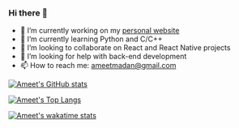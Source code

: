 ### Hi there 👋

<!--
**ameetmadan/ameetmadan** is a ✨ _special_ ✨ repository because its `README.md` (this file) appears on your GitHub profile.
-->

- 🔭 I’m currently working on my [personal website](www.ameet-madan.ch)
- 🌱 I’m currently learning Python and C/C++
- 👯 I’m looking to collaborate on React and React Native projects
- 🤔 I’m looking for help with back-end development
- 📫 How to reach me: ameetmadan@gmail.com

[![Ameet's GitHub stats](https://github-readme-stats.vercel.app/api?username=ameetmadan)](https://github.com/anuraghazra/github-readme-stats)

[![Ameet's Top Langs](https://github-readme-stats.vercel.app/api/top-langs/?username=ameetmadan)](https://github.com/anuraghazra/github-readme-stats)

[![Ameet's wakatime stats](https://github-readme-stats.vercel.app/api/wakatime?username=ameetmadan&layout=compact)](https://github.com/anuraghazra/github-readme-stats)

